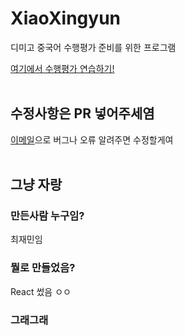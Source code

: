 # XiaoXingyun

디미고 중국어 수행평가 준비를 위한 프로그램

[여기에서 수행평가 연습하기!](https://xiaoxingyun.chicken-moo.com/)
<br><br>


## 수정사항은 PR 넣어주세염
[이메일](mailto:admin@chicken-moo.com)으로 버그나 오류 알려주면 수정할게여
<br><br>

## 그냥 자랑
### 만든사람 누구임?
최재민임

### 뭘로 만들었음?
React 썼음 ㅇㅇ

### 그래그래


